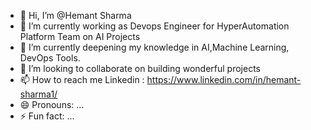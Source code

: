 - 👋 Hi, I’m @Hemant Sharma  
- 👀 I’m currently working as Devops Engineer for HyperAutomation Platform Team on AI Projects
- 🌱 I’m currently deepening my knowledge in AI,Machine Learning, DevOps Tools.
- 💞️ I’m looking to collaborate on building wonderful projects
- 📫 How to reach me Linkedin : https://www.linkedin.com/in/hemant-sharma1/
- 😄 Pronouns: ...
- ⚡ Fun fact: ...

<!---
techemant/techemant is a ✨ special ✨ repository because its `README.md` (this file) appears on your GitHub profile.
You can click the Preview link to take a look at your changes.
--->
